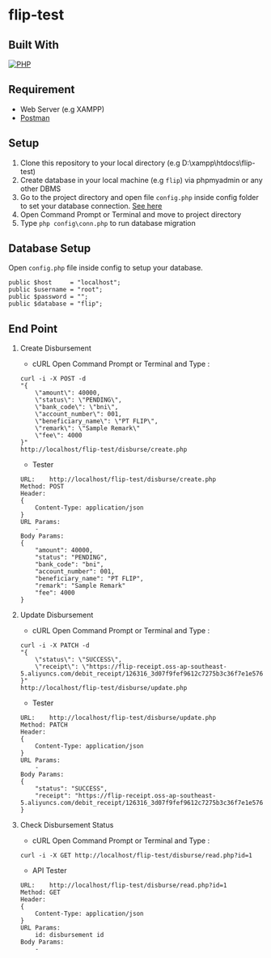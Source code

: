 # flip-test

## Built With
[![PHP](https://img.shields.io/badge/PHP-7.3.x-purple.svg?style=rounded-square)](https://www.php.net/)

## Requirement
* Web Server (e.g XAMPP)
* [Postman](https://www.getpostman.com/)

## Setup
1. Clone this repository to your local directory (e.g  D:\xampp\htdocs\flip-test)
2. Create database in your local machine (e.g `flip`) via phpmyadmin or any other DBMS
3. Go to the project directory and open file `config.php` inside config folder to set your database connection. [See here](#database-setup)
4. Open Command Prompt or Terminal and move to project directory
5. Type `php config\conn.php` to run database migration

## Database Setup
Open `config.php` file inside config to setup your database.
```
public $host     = "localhost";
public $username = "root";
public $password = "";
public $database = "flip";
```

## End Point
1. Create Disbursement
	* cURL
	Open Command Prompt or Terminal and Type :
	```
	curl -i -X POST -d 
    "{
        \"amount\": 40000,
        \"status\": \"PENDING\",
        \"bank_code\": \"bni\",
        \"account_number\": 001,
        \"beneficiary_name\": \"PT FLIP\",
        \"remark\": \"Sample Remark\"
        \"fee\": 4000
    }"
    http://localhost/flip-test/disburse/create.php
	```
	* Tester
	```
	URL:	http://localhost/flip-test/disburse/create.php
	Method: POST
	Header: 
	{
		Content-Type: application/json
	}
	URL Params: 
		-
	Body Params:
	{
	    "amount": 40000,
        "status": "PENDING",
        "bank_code": "bni",
        "account_number": 001,
        "beneficiary_name": "PT FLIP",
        "remark": "Sample Remark"
        "fee": 4000
	}
	```

2. Update Disbursement
    * cURL
    Open Command Prompt or Terminal and Type :
    ```
    curl -i -X PATCH -d 
    "{
        \"status\": \"SUCCESS\",
        \"receipt\": \"https://flip-receipt.oss-ap-southeast-5.aliyuncs.com/debit_receipt/126316_3d07f9fef9612c7275b3c36f7e1e5762.jpg\"
    }"
    http://localhost/flip-test/disburse/update.php
    ```
    * Tester
    ```
    URL:	http://localhost/flip-test/disburse/update.php
    Method: PATCH
    Header: 
    {
        Content-Type: application/json
    }
    URL Params: 
        -
    Body Params:
    {
        "status": "SUCCESS",
        "receipt": "https://flip-receipt.oss-ap-southeast-5.aliyuncs.com/debit_receipt/126316_3d07f9fef9612c7275b3c36f7e1e5762.jpg"
    }
    ```

2. Check Disbursement Status
	* cURL
	Open Command Prompt or Terminal and Type :
	```
	curl -i -X GET http://localhost/flip-test/disburse/read.php?id=1
	```
	* API Tester
	```
	URL:	http://localhost/flip-test/disburse/read.php?id=1
	Method: GET
	Header: 
	{
		Content-Type: application/json
	}
	URL Params: 
		id: disbursement id
	Body Params:
		-
	```
